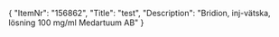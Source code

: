 {
  "ItemNr": "156862",
  "Title": "test",
  "Description": "Bridion, inj-vätska, lösning 100 mg/ml Medartuum AB"
}